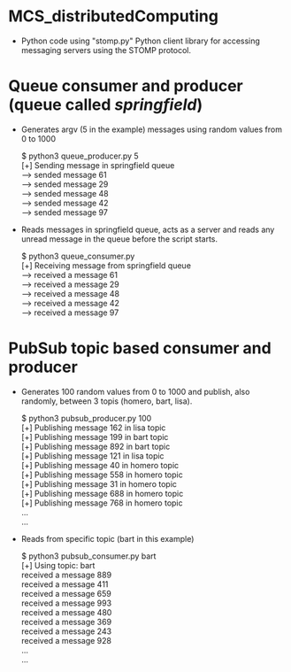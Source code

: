 # MCS_distributedComputing

* Python code using "stomp.py" Python client library for accessing messaging servers using the STOMP protocol.



Queue consumer and producer (queue called *springfield*)
=======

* Generates argv (5 in the example) messages using random values from 0 to 1000

	$ python3 queue_producer.py 5  
        [+] Sending message in springfield queue  
                --> sended message 61  
                --> sended message 29  
                --> sended message 48  
                --> sended message 42  
                --> sended message 97  
                  
                  
* Reads messages in springfield queue, acts as a server and reads any unread message in the queue before the script starts.

	$ python3 queue_consumer.py    
        [+] Receiving message from springfield queue  
                --> received a message 61  
                --> received a message 29  
                --> received a message 48  
                --> received a message 42  
                --> received a message 97  
                         
                
PubSub topic based consumer and producer
=======

* Generates 100 random values from 0 to 1000 and publish, also randomly, between 3 topis (homero, bart, lisa).

	$ python3 pubsub_producer.py 100  
         [+] Publishing message 162 in lisa topic  
         [+] Publishing message 199 in bart topic  
         [+] Publishing message 892 in bart topic  
         [+] Publishing message 121 in lisa topic  
         [+] Publishing message 40 in homero topic  
         [+] Publishing message 558 in homero topic  
         [+] Publishing message 31 in homero topic  
         [+] Publishing message 688 in homero topic  
         [+] Publishing message 768 in homero topic  
         ...  
         ...  

* Reads from specific topic (bart in this example)

    $ python3 pubsub_consumer.py bart   
         [+] Using topic: bart   
                  received a message 889   
                  received a message 411   
                  received a message 659   
                  received a message 993   
                  received a message 480   
                  received a message 369   
                  received a message 243   
                  received a message 928   
                  ...   
                  ...   
